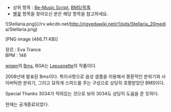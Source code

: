   * 상위 항목 : [Be-Music Script](Be-Music%20Script.md), [BMS/목록](BMS/%EB%AA%A9%EB%A1%9D.md)
  * [별꽃](%EB%B3%84%EA%BD%83.md) 항목을 찾아오신 분은 해당 항목을 참고하세요.  

![Stellaria.png](//rv.wkcdn.net/http://rigvedawiki.net/r1/pds/Stellaria_20medi
a/Stellaria.png)

[PNG image (466.71 KB)]

장르 : Eva Trance  
BPM : 146

[wigen](wigen.md)의 [Bms](Be-Music%20Script.md), BGA는
[Lepusnette](Lepusnette.md)의 작품이다.

2008년에 발표된 Bms이다. 특이사항으로 음성 샘플을 이용해서 몽환적인 분위기와 사이버틱한 분위기, 그리고 묘하게 스피드를 주는 구성으로
상당히 호평받았던 BMS이다.

Special Thanks 3034가 적혀있는 것으로 보아 3034도 상당히 도움을 준 듯하다.

현재는 공개종료되었다.


